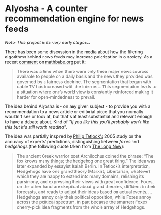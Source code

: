Alyosha - A counter recommendation engine for news feeds
========================================================

*Note: This project is its very early stages...*

There has been some discussion in the media about how the filtering algorithms behind news feeds may increase polarization in a society. As a recent [comment](http://mathbabe.org/2014/06/30/thanks-for-a-great-case-study-facebook/#comments) on [mathbabe.org](http://mathbabe.org) put it: 

> There was a time when there were only three major news sources available to
> people on a daily basis and the news they provided was governed by a
> fairness doctrine. The segmentation that began with cable TV has
> increased with the internet... This segmentation leads to a situation
> where one’s world view is constantly reinforced making it harder for
> open-mindedness to prevail.

The idea behind Alyosha is - on any given subject - to provide you with a recommendation to a news article or editorial piece that you normally wouldn't see or look at, but that's at least substantial and relevant enough to have a debate about. Kind of *"If you like this you'll probably won't like this but it's still worth reading"*.

The idea was partially inspired by [Philip Tetlock's](http://en.wikipedia.org/wiki/Philip_E._Tetlock) 2005 study on the accuracy of experts' predictions, distinguishing between *foxes* and *hedgehogs* (the following quote taken from [The Long Now](http://longnow.org/seminars/02007/jan/26/why-foxes-are-better-forecasters-than-hedgehogs/)):

> The ancient Greek warrior poet Archilochus coined the phrase: “The fox knows
> many things; the hedgehog one great thing.” The idea was later expanded by
> essayist Isaiah Berlin. In Tetlock’s interpretation, Hedgehogs have one grand
> theory (Marxist, Libertarian, whatever) which they are happy to extend into
> many domains, relishing its parsimony, and expressing their views with great
> confidence. Foxes, on the other hand are skeptical about grand theories,
> diffident in their forecasts, and ready to adjust their ideas based on actual
> events.
> ...
> Hedgehogs annoy only their political opposition, while Foxes annoy across the
> political spectrum, in part because the smartest Foxes cherry-pick idea
> fragments from the whole array of Hedgehogs.

